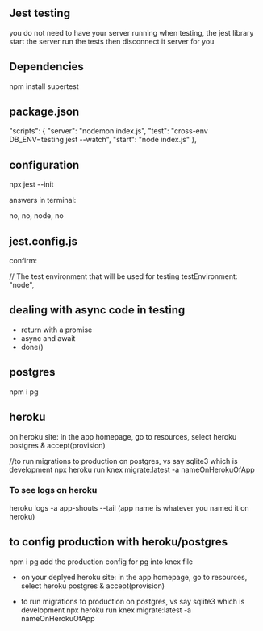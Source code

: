 ## Jest testing

you do not need to have your server running when testing, the jest library
start the server run the tests then disconnect it server for you 

## Dependencies

npm install supertest

## package.json

  "scripts": {
    "server": "nodemon index.js",
    "test": "cross-env DB_ENV=testing jest --watch",
    "start": "node index.js"
  },

## configuration

npx jest --init

answers in terminal:

no, no, node, no

## jest.config.js

confirm: 

  // The test environment that will be used for testing
  testEnvironment: "node",


## dealing with async code in testing

- return with a promise
- async and await
- done()

## postgres

npm i pg

## heroku

on heroku site: 
in the app homepage, go to resources, select heroku postgres & accept(provision)


//to run migrations to production on postgres, vs say sqlite3 which is development
npx heroku run knex migrate:latest -a nameOnHerokuOfApp

### To see logs on heroku

heroku logs -a app-shouts --tail (app name is whatever you named it on heroku)

## to config production with heroku/postgres

npm i pg
add the production config for pg into knex file

- on your deplyed heroku site: 
in the app homepage, go to resources, select heroku postgres & accept(provision)


- to run migrations to production on postgres, vs say sqlite3 which is development
npx heroku run knex migrate:latest -a nameOnHerokuOfApp 